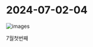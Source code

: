 # 2024-07-02-04

![images](https://github.com/user-attachments/assets/797cd00d-81ea-443e-8017-c039737ec18a)

7월첫번째